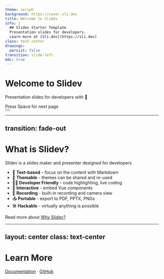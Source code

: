 ```yaml
---
theme: seriph
background: https://cover.sli.dev
title: Welcome to Slidev
info: |
  ## Slidev Starter Template
  Presentation slides for developers.
  Learn more at [Sli.dev](https://sli.dev)
class: text-center
drawings:
  persist: false
transition: slide-left
mdc: true
---
```


# Welcome to Slidev

Presentation slides for developers with 🐋

<div @click="$slidev.nav.next" class="mt-12 py-1" hover:bg="white op-10">
  Press Space for next page <carbon:arrow-right />
</div>

<div class="abs-br m-6 text-xl">
  <button @click="$slidev.nav.openInEditor()" title="Open in Editor" class="slidev-icon-btn">
    <carbon:edit />
  </button>
  <a href="https://github.com/slidevjs/slidev" target="_blank" class="slidev-icon-btn">
    <carbon:logo-github />
  </a>
</div>

---
transition: fade-out
---

# What is Slidev?

Slidev is a slides maker and presenter designed for developers

- 📝 **Text-based** - focus on the content with Markdown
- 🎨 **Themable** - themes can be shared and re-used
- 🧑‍💻 **Developer Friendly** - code highlighting, live coding
- 🤹 **Interactive** - embed Vue components
- 🎥 **Recording** - built-in recording and camera view
- 📤 **Portable** - export to PDF, PPTX, PNGs
- 🛠 **Hackable** - virtually anything is possible

Read more about [Why Slidev?](https://sli.dev/guide/why)

---
layout: center
class: text-center
---

# Learn More

[Documentation](https://sli.dev) · [GitHub](https://github.com/slidevjs/slidev)

<PoweredBySlidev mt-10 />